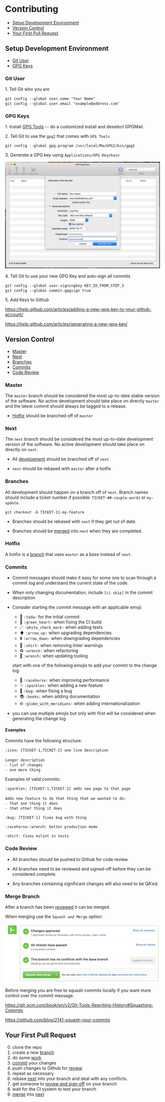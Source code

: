 # Contributing

- [Setup Development Environment](#setup-development-environment)
- [Version Control](#version-control)
- [Your First Pull Request](#your-first-pull-request)

## Setup Development Environment

- [Git User](#git-user)
- [GPG Keys](#gpg-keys)

### Git User

1\. Tell Git who you are

```
git config --global user.name "Your Name"
git config --global user.email "example@address.com"
```

### GPG Keys

1\. Install [GPG Tools](https://gpgtools.org) -- do a customized install and deselect GPGMail.

2\. Tell Git to use the `gpg2` that comes with `GPG Tools`

```
git config --global gpg.program /usr/local/MacGPG2/bin/gpg2
```

3\. Generate a GPG key using `Applications/GPG Keychain`

![alt text](docs/gpg_keychain.png "New GPG Key")

4\. Tell Git to use your new GPG Key and auto-sign all commits

```
git config --global user.signingkey KEY_ID_FROM_STEP_3
git config --global commit.gpgsign true
```

5\. Add Keys to Github

https://help.github.com/articles/adding-a-new-gpg-key-to-your-github-account/

https://help.github.com/articles/generating-a-new-gpg-key/

## Version Control

- [Master](#master)
- [Next](#next)
- [Branches](#branches)
- [Commits](#commits)
- [Code Review](#code-review)

### Master

The `master` branch should be considered the most up-to-date stable version of the software. No active development should take place on directly `master` and the latest commit should always be tagged to a release.

- [Hotfix](#hotfix) should be branched off of `master`

### Next

The `next` branch should be considered the most up-to-date development version of the software. No active development should take place on directly on `next`.

- All [development](#branches) should be branched off of `next`

- `next` should be rebased with `master` after a hotfix

### Branches

All development should happen on a branch off of `next`. Branch names should include a ticket number if possible: `TICKET-##-couple-words` or `my-update`.

```
git checkout -b TICKET-11-my-feature
```

- Branches should be rebased with `next` if they get out of date.

- Branches should be [merged](#merge-branch) into `next` when they are completed.

### Hotfix

A hotfix is a [branch](#branches) that uses `master` as a base instead of `next`.

### Commits

- Commit messages should make it easy for some one to scan through a commit log and understand the current state of the code.
- When only changing documentation, include `[ci skip]` in the commit description
- Consider starting the commit message with an applicable emoji:
  * :tada: `:tada:` for the initial commit
  * :green_heart: `:green_heart:` when fixing the CI build
  * :white_check_mark: `:white_check_mark:` when adding tests
  * :arrow_up: `:arrow_up:` when upgrading dependencies
  * :arrow_down: `:arrow_down:` when downgrading dependencies
  * :shirt: `:shirt:` when removing linter warnings
  * :recycle: `:wrench:` when refactoring
  * :wrench: `:wrench:` when updating tooling

  start with one of the following emojis to add your commit to the change log:
  * :racehorse: `:racehorse:` when improving performance
  * :sparkles: `:sparkles:` when adding a new feature
  * :bug: `:bug:` when fixing a bug
  * :books: `:books:` when adding documentation
  * :globe_with_meridians: `:globe_with_meridians:` when adding internationalization

- you can use multiple emojis but only with first will be considered when generating the change log

#### Examples

Commits have the following structure:

```
:icon: [TICKET-1,TICKET-2] one line description

Longer description
- list of changes
- one more thing
```

Examples of valid commits:

```
:sparkles: [TICKET-1,TICKET-2] adds new page to that page

Adds new feature to do that thing that we wanted to do:
- That one thing it does
- that other thing it does
```

```
:bug: [TICKET-1] fixes bug with thing
```

```
:racehorse::wrench: better production mode
```

```
:shirt: fixes eslint in tests
```

### Code Review

- All branches should be pushed to Github for code review.

- All branches need to be reviewed and signed-off before they can be considered complete.

- Any branches containing significant changes will also need to be QA'ed.

### Merge Branch

After a branch has been [reviewed](#code-review) it can be merged.

When merging use the `Squash and Merge` option:

![alt text](docs/squash.png "Squash and Merge")

Before merging you are free to squash commits locally if you want more control over the commit message.

https://git-scm.com/book/en/v2/Git-Tools-Rewriting-History#Squashing-Commits

https://github.com/blog/2141-squash-your-commits

## Your First Pull Request
0. clone the repo
0. create a new [branch](#branches)
0. do some [work](#setup-development-environment)
0. [commit](#commits) your changes
0. push changes to Github for [review](#code-review)
0. repeat as necessary
0. rebase [next](#next) into your branch and deal with any conflicts.
0. get someone to [review and sign-off](#code-review) on your branch
0. wait for the CI system to test your branch
0. [merge](#merge-branch) into [next](#next)

